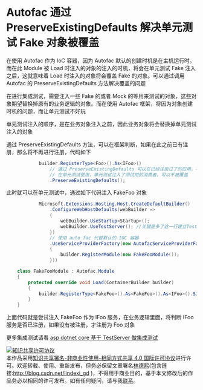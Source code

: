 
# Autofac 通过 PreserveExistingDefaults 解决单元测试 Fake 对象被覆盖

在使用 Autofac 作为 IoC 容器，因为 Autofac 默认的创建时机是在主机运行时。而在此 Module 被 Load 时注入的对象的注入的时机，将会在单元测试 Fake 注入之后，这就意味着 Load 时注入的对象将会覆盖 Fake 的对象。可以通过调用 Autofac 的 PreserveExistingDefaults 方法解决覆盖的问题

<!--more-->


<!-- CreateTime:2021/5/6 20:20:20 -->


<!-- 发布 -->

在进行集成测试，需要注入一些 Fake 的或者 Mock 的等用来测试的对象，这些对象期望替换掉原有的业务逻辑的对象。而在使用 Autofac 框架，将因为对象创建时机的问题，而让单元测试不好玩

单元测试注入的顺序，是在业务对象注入之前，因此业务对象将会替换掉单元测试注入的对象

通过 PreserveExistingDefaults 方法，可以在框架判断，如果在此之前已有注册，那么将不再进行注册，代码如下

```csharp
            builder.RegisterType<Foo>().As<IFoo>()
                // 通过 PreserveExistingDefaults 可以在已经注册过了的应用，不会被覆盖为 Foo 类型
                // 在单元测试使用，单元测试注入了测试用的消费者，可以不被覆盖
                .PreserveExistingDefaults();
```

此时就可以在单元测试中，通过如下代码注入 FakeFoo 对象

```csharp
            Microsoft.Extensions.Hosting.Host.CreateDefaultBuilder()
                .ConfigureWebHostDefaults(webBuilder =>
                {
                    webBuilder.UseStartup<Startup>();
                    webBuilder.UseTestServer(); //关键是多了这一行建立TestServer
                })
                // 使用 auto fac 代替默认的 IOC 容器 
                .UseServiceProviderFactory(new AutofacServiceProviderFactory(builder =>
                {
                    builder.RegisterModule(new FakeFooModule());
                }))

    class FakeFooModule : Autofac.Module
    {
        protected override void Load(ContainerBuilder builder)
        {
            builder.RegisterType<FakeFoo>().As<FakeFoo>().As<IFoo>().SingleInstance();
        }
    }
```

上面代码就是尝试注入 FakeFoo 作为 IFoo 服务，在业务逻辑里面，将判断 IFoo 服务是否已注册，如果没有被注册，才注册为 Foo 对象

更多集成测试请看 [asp dotnet core 基于 TestServer 做集成测试](https://blog.lindexi.com/post/asp-dotnet-core-%E5%9F%BA%E4%BA%8E-TestServer-%E5%81%9A%E9%9B%86%E6%88%90%E6%B5%8B%E8%AF%95.html )





<a rel="license" href="http://creativecommons.org/licenses/by-nc-sa/4.0/"><img alt="知识共享许可协议" style="border-width:0" src="https://licensebuttons.net/l/by-nc-sa/4.0/88x31.png" /></a><br />本作品采用<a rel="license" href="http://creativecommons.org/licenses/by-nc-sa/4.0/">知识共享署名-非商业性使用-相同方式共享 4.0 国际许可协议</a>进行许可。欢迎转载、使用、重新发布，但务必保留文章署名[林德熙](http://blog.csdn.net/lindexi_gd)(包含链接:http://blog.csdn.net/lindexi_gd )，不得用于商业目的，基于本文修改后的作品务必以相同的许可发布。如有任何疑问，请与我[联系](mailto:lindexi_gd@163.com)。